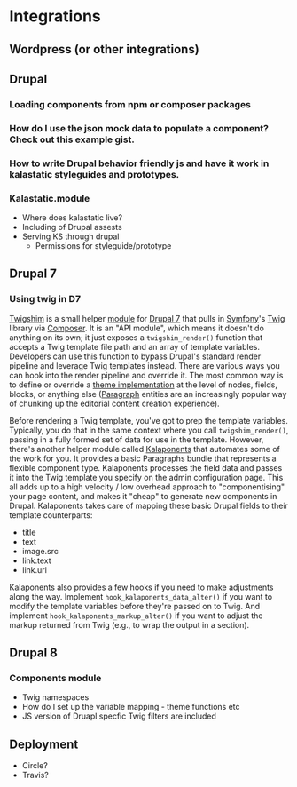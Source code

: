 # Integrations
## Wordpress (or other integrations)
## Drupal
### Loading components from npm or composer packages
### How do I use the json mock data to populate a component? Check out this example gist.
### How to write Drupal behavior friendly js and have it work in kalastatic styleguides and prototypes.
### Kalastatic.module
- Where does kalastatic live?
- Including of Drupal assests
- Serving KS through drupal 
	- Permissions for styleguide/prototype

## Drupal 7
### Using twig in D7

[Twigshim](https://github.com/kalamuna/twigshim) is a small helper 
[module](https://www.drupal.org/docs/7/extending-drupal-7/installing-contributed-modules) 
for [Drupal 7](https://www.drupal.org/drupal-7.0) that pulls in
[Symfony](https://symfony.com/)'s [Twig](http://twig.sensiolabs.org/) library 
via [Composer](https://getcomposer.org/). It is an "API module", which means it 
doesn't do anything on its own; it just exposes a `twigshim_render()` function 
that accepts a Twig template file path and an array of template variables.
Developers can use this function to bypass Drupal's standard render pipeline and 
leverage Twig templates instead. There are various ways you can hook into the 
render pipeline and override it. The most common way is to define or override a 
[theme 
implementation](https://api.drupal.org/api/drupal/includes%21theme.inc/function/theme/7.x)
at the level of nodes, fields, blocks, or anything else 
([Paragraph](https://www.drupal.org/project/paragraphs) entities are an 
increasingly popular way of chunking up the editorial content creation 
experience).

Before rendering a Twig template, you've got to prep the template variables.
Typically, you do that in the same context where you call
`twigshim_render()`, passing in a fully formed set of data for use in the 
template. However, there's another helper module called 
[Kalaponents](https://github.com/kalamuna/kalaponents) that automates some of 
the work for you. It provides a basic Paragraphs bundle that represents a 
flexible component type. Kalaponents processes the field data and passes it into 
the Twig template you specify on the admin configuration page. This all adds up 
to a high velocity / low overhead approach to "componentising" your page 
content, and makes it "cheap" to generate new components in Drupal. Kalaponents
takes care of mapping these basic Drupal fields to their template counterparts:

-   title
-   text
-   image.src
-   link.text
-   link.url

Kalaponents also provides a few hooks if you need to make adjustments along the 
way. Implement `hook_kalaponents_data_alter()` if you want to modify the 
template variables before they're passed on to Twig. And implement 
`hook_kalaponents_markup_alter()` if you want to adjust the markup returned from 
Twig (e.g., to wrap the output in a section).

## Drupal 8
### Components module
- Twig namespaces
- How do I set up the variable mapping - theme functions etc
- JS version of Druapl specfic Twig filters are included 

## Deployment
- Circle?
- Travis?
